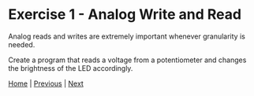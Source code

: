 # Exercise 1 - Analog Write and Read

Analog reads and writes are extremely important whenever granularity is needed.

Create a program that reads a voltage from a potentiometer and changes the brightness of the LED accordingly.

[Home](.\..\..\README.md) | [Previous](./../exercise_2/digital.md) | [Next](./../exercise_4/interrupt.md)